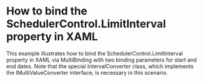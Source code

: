 # How to bind the SchedulerControl.LimitInterval property in XAML


<p>This example illustrates how to bind the SchedulerControl.LimitInterval property in XAML via MultiBinding with two binding parameters for start and end dates. Note that the special IntervalConverter class, which implements the IMultiValueConverter interface, is necessary in this scenario.</p>

<br/>


